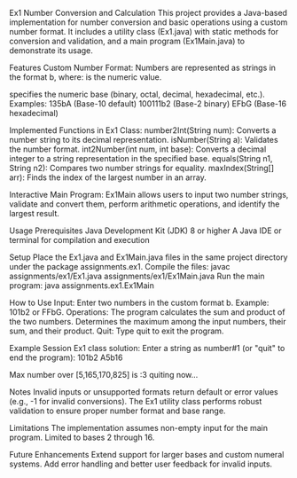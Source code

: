 Ex1 Number Conversion and Calculation
This project provides a Java-based implementation for number conversion and basic operations using a custom number format. It includes a utility class (Ex1.java) with static methods for conversion and validation, and a main program (Ex1Main.java) to demonstrate its usage.

Features
Custom Number Format: Numbers are represented as strings in the format <number>b<base>, where:
<number> is the numeric value.
<base> specifies the numeric base (binary, octal, decimal, hexadecimal, etc.).
Examples:
135bA (Base-10 default)
100111b2 (Base-2 binary)
EFbG (Base-16 hexadecimal)

Implemented Functions in Ex1 Class:
number2Int(String num): Converts a number string to its decimal representation.
isNumber(String a): Validates the number format.
int2Number(int num, int base): Converts a decimal integer to a string representation in the specified base.
equals(String n1, String n2): Compares two number strings for equality.
maxIndex(String[] arr): Finds the index of the largest number in an array.

Interactive Main Program:
Ex1Main allows users to input two number strings, validate and convert them, perform arithmetic operations, and identify the largest result.

Usage
Prerequisites
Java Development Kit (JDK) 8 or higher
A Java IDE or terminal for compilation and execution

Setup
Place the Ex1.java and Ex1Main.java files in the same project directory under the package assignments.ex1.
Compile the files:
javac assignments/ex1/Ex1.java assignments/ex1/Ex1Main.java
Run the main program:
java assignments.ex1.Ex1Main

How to Use
Input: Enter two numbers in the custom format <number>b<base>. Example: 101b2 or FFbG.
Operations:
The program calculates the sum and product of the two numbers.
Determines the maximum among the input numbers, their sum, and their product.
Quit: Type quit to exit the program.

Example Session
Ex1 class solution:
Enter a string as number#1 (or "quit" to end the program): 
101b2
A5b16

Max number over [5,165,170,825] is :3
quiting now...


Notes
Invalid inputs or unsupported formats return default or error values (e.g., -1 for invalid conversions).
The Ex1 utility class performs robust validation to ensure proper number format and base range.

Limitations
The implementation assumes non-empty input for the main program.
Limited to bases 2 through 16.

Future Enhancements
Extend support for larger bases and custom numeral systems.
Add error handling and better user feedback for invalid inputs.
